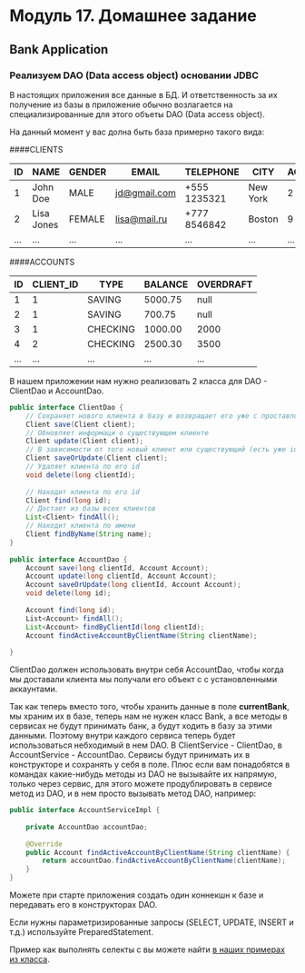 # Модуль 17. Домашнее задание

## Bank Application

### Реализуем DAO (Data access object) основании JDBC

В настоящих приложения все данные в БД. И ответственность за их получение из базы в приложение обычно возлагается на специализированные для этого объеты DAO (Data access object).
 
На данный момент у вас долна быть база примерно такого вида:

####CLIENTS

 ID  | NAME | GENDER | EMAIL | TELEPHONE | CITY | ACTIVE_ACCOUNT_ID
 --- | ---- | ------ | ----- | --------- | ---- | -----------------
 1 | John Doe | MALE | jd@gmail.com | +555 1235321 | New York | 2
 2 | Lisa Jones | FEMALE | lisa@mail.ru | +777 8546842 | Boston | 9
 ... | ... | ... | ... | ... | ... | ...

####ACCOUNTS

 ID  | CLIENT_ID | TYPE | BALANCE | OVERDRAFT
 --- | --------- | ---- | ------- | ---------
 1 | 1 | SAVING | 5000.75 | null
 2 | 1 | SAVING | 700.75 | null
 3 | 1 | CHECKING | 1000.00 | 2000
 4 | 2 | CHECKING | 2500.30 | 3500
 ... | ... | ... | ... | ...

В нашем приложении нам нужно реализовать 2 класса для DAO - ClientDao и AccountDao.

```java
public interface ClientDao {
    // Сохраняет нового клиента в базу и возвращает его уже с проставленым id
    Client save(Client client);
    // Обновляет информаци о существующем клиенте
    Client update(Client client);
    // В зависимости от того новый клиент или существующий (есть уже id или еще нет) сохраняет его или обновляет его информацию
    Client saveOrUpdate(Client client);
    // Удаляет клиента по его id
    void delete(long clientId);
    
    // Находит клиента по его id
    Client find(long id);
    // Достает из базы всех клиентов
    List<Client> findAll();
    // Находит клиента по имени
    Client findByName(String name);
}
    
public interface AccountDao {
    Account save(long clientId, Account Account);
    Account update(long clientId, Account Account);
    Account saveOrUpdate(long clientId, Account Account);
    void delete(long id);
    
    Account find(long id);
    List<Account> findAll();
    List<Account> findByClientId(long clientId);
    Account findActiveAccountByClientName(String clientName);
    
}
```

ClientDao должен использовать внутри себя AccountDao, чтобы когда мы доставали клиента мы получали его объект с с установленными аккаунтами.

Так как теперь вместо того, чтобы хранить данные в поле **currentBank**, мы храним их в базе, теперь нам не нужен класс Bank, а все методы в сервисах не будут принимать банк, а будут ходить в базу за этими данными. 
Поэтому внутри каждого сервиса теперь будет использоваться небходимый в нем DAO. В ClientService - ClientDao, в AccountService - AccountDao.
Сервисы будут принимать их в конструкторе и сохранять у себя в поле.
Плюс если вам понадобятся в командах какие-нибудь методы из DAO не вызывайте их напрямую, только через сервис, для этого можете продублировать в сервисе метод из DAO, и в нем просто вызывать метод DAO, например:

```java
public interface AccountServiceImpl {
    
    private AccountDao accountDao;
    
    @Override
    public Account findActiveAccountByClientName(String clientName) {
        return accountDao.findActiveAccountByClientName(clientName);
    }
}
```

Можете при старте приложения создать один коннекшн к базе и передавать его в конструкторах DAO.

Если нужны параметризированные запросы (SELECT, UPDATE, INSERT и т.д.) используйте PreparedStatement.

Пример как выполнять селекты с вы можете найти [в наших примерах из класса](https://github.com/spalah-java/java-language-basics/blob/master/src/ua/spalah/jdbc/JdbcMain.java#L31).
